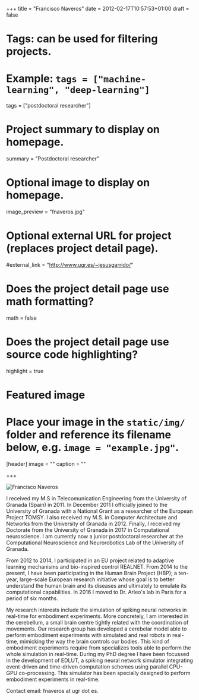+++
title = "Francisco Naveros"
date = 2012-02-17T10:57:53+01:00
draft = false

# Tags: can be used for filtering projects.
# Example: `tags = ["machine-learning", "deep-learning"]`
tags = ["postdoctoral researcher"]

# Project summary to display on homepage.
summary = "Postdoctoral researcher"

# Optional image to display on homepage.
image_preview = "fnaveros.jpg"

# Optional external URL for project (replaces project detail page).
#external_link = "http://www.ugr.es/~jesusgarrido/"

# Does the project detail page use math formatting?
math = false

# Does the project detail page use source code highlighting?
highlight = true

# Featured image
# Place your image in the `static/img/` folder and reference its filename below, e.g. `image = "example.jpg"`.
[header]
image = ""
caption = ""

+++

![Francisco Naveros](/img/fnaveros.jpg)

I received my M.S in Telecomunication Engineering from the University of Granada (Spain) in 2011. In December 2011 I officially joined to the University of Granada with a National Grant as a researcher of the European Project TOMSY. I also received my M.S. in Computer Architecture and Networks from the University of Granada in 2012. Finally, I received my Doctorate from the University of Granada in 2017 in Computational neuroscience. I am currently now a junior postdoctoral researcher at the Computational Neuroscience and Neurorobotics Lab of the University of Granada.

From 2012 to 2014, I participated in an EU project related to adaptive learning mechanisms and bio-inspired control REALNET. From 2014 to the present, I have been participating in the Human Brain Project (HBP); a ten-year, large-scale European research initiative whose goal is to better understand the human brain and its diseases and ultimately to emulate its computational capabilities. In 2016 I moved to Dr. Arleo's lab in Paris for a period of six months.
 
My research interests include the simulation of spiking neural networks in real-time for embodiment experiments. More concretely, I am interested in the cerebellum, a small brain centre tightly related with the coordination of movements. Our research group has developed a cerebelar model able to perform embodiment experiments with simulated and real robots in real-time, mimicking the way the brain controls our bodies. This kind of embodiment experiments require from specializes tools able to perform the whole simulation in real-time. During my PhD degree I have been focussed in the development of EDLUT, a spiking neural network simulator integrating event-driven and time-driven computation schemes using parallel CPU-GPU co-processing. This simulator has been specially designed to perform embodiment experiments in real-time.

Contact email: fnaveros at ugr dot es.

